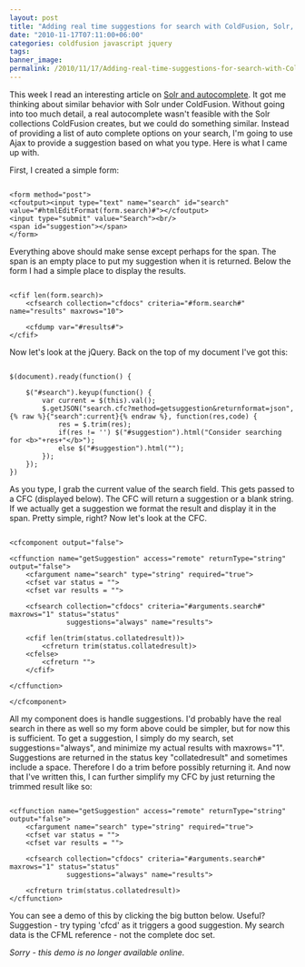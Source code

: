 ```yaml
---
layout: post
title: "Adding real time suggestions for search with ColdFusion, Solr, and jQuery"
date: "2010-11-17T07:11:00+06:00"
categories: coldfusion javascript jquery 
tags: 
banner_image: 
permalink: /2010/11/17/Adding-real-time-suggestions-for-search-with-ColdFusion-Solr-and-jQuery
---
```


This week I read an interesting article on <a href="http://solr.pl/2010/10/18/solr-and-autocomplete-part-1/?lang=en">Solr and autocomplete</a>. It got me thinking about similar behavior with Solr under ColdFusion. Without going into too much detail, a real autocomplete wasn't feasible with the Solr collections ColdFusion creates, but we could do something similar. Instead of providing a list of auto complete options on your search, I'm going to use Ajax to provide a suggestion based on what you type. Here is what I came up with.
<!--more-->
<p>

First, I created a simple form:

<p>

<pre><code class="language-markup">
&lt;form method="post"&gt;
&lt;cfoutput&gt;&lt;input type="text" name="search" id="search" value="#htmlEditFormat(form.search)#"&gt;&lt;/cfoutput&gt;
&lt;input type="submit" value="Search"&gt;&lt;br/&gt;
&lt;span id="suggestion"&gt;&lt;/span&gt;
&lt;/form&gt;
</code></pre>

<p>

Everything above should make sense except perhaps for the span. The span is an empty place to put my suggestion when it is returned. Below the form I had a simple place to display the results.

<p>

<pre><code class="language-markup">
&lt;cfif len(form.search)&gt;
	&lt;cfsearch collection="cfdocs" criteria="#form.search#" name="results" maxrows="10"&gt;

	&lt;cfdump var="#results#"&gt;
&lt;/cfif&gt;
</code></pre>

<p>

Now let's look at the jQuery. Back on the top of my document I've got this:

<p>

<pre><code class="language-javascript">
$(document).ready(function() {

	$("#search").keyup(function() {
		var current = $(this).val();
		$.getJSON("search.cfc?method=getsuggestion&returnformat=json", {% raw %}{"search":current}{% endraw %}, function(res,code) {
			res = $.trim(res);
			if(res != '') $("#suggestion").html("Consider searching for &lt;b&gt;"+res+"&lt;/b&gt;");
			else $("#suggestion").html("");
		});
	});
})
</code></pre>

<p>

As you type, I grab the current value of the search field. This gets passed to a CFC (displayed below). The CFC will return a suggestion or a blank string. If we actually get a suggestion we format the result and display it in the span. Pretty simple, right? Now let's look at the CFC.

<p>

<pre><code class="language-markup">
&lt;cfcomponent output="false"&gt;

&lt;cffunction name="getSuggestion" access="remote" returnType="string" output="false"&gt;
	&lt;cfargument name="search" type="string" required="true"&gt;
	&lt;cfset var status = ""&gt;
	&lt;cfset var results = ""&gt;
	
	&lt;cfsearch collection="cfdocs" criteria="#arguments.search#" maxrows="1" status="status"
			  suggestions="always" name="results"&gt;
			  
	&lt;cfif len(trim(status.collatedresult))&gt;
		&lt;cfreturn trim(status.collatedresult)&gt;
	&lt;cfelse&gt;
		&lt;cfreturn ""&gt;
	&lt;/cfif&gt;
			  
&lt;/cffunction&gt;

&lt;/cfcomponent&gt;
</code></pre>

<p>

All my component does is handle suggestions. I'd probably have the real search in there as well so my form above could be simpler, but for now this is sufficient. To get a suggestion, I simply do my search, set suggestions="always", and minimize my actual results with maxrows="1". Suggestions are returned in the status key "collatedresult" and sometimes include a space. Therefore I do a trim before possibly returning it. And now that I've written this, I can further simplify my CFC by just returning the trimmed result like so:

<p>

<pre><code class="language-markup">
&lt;cffunction name="getSuggestion" access="remote" returnType="string" output="false"&gt;
	&lt;cfargument name="search" type="string" required="true"&gt;
	&lt;cfset var status = ""&gt;
	&lt;cfset var results = ""&gt;
	
	&lt;cfsearch collection="cfdocs" criteria="#arguments.search#" maxrows="1" status="status"
			  suggestions="always" name="results"&gt;
			  
	&lt;cfreturn trim(status.collatedresult)&gt;
&lt;/cffunction&gt;
</code></pre>

<p>

You can see a demo of this by clicking the big button below. Useful? Suggestion - try typing 'cfcd' as it triggers a good suggestion. My search data is the CFML reference - not the complete doc set.

<p>

<i>Sorry - this demo is no longer available online.</i>
